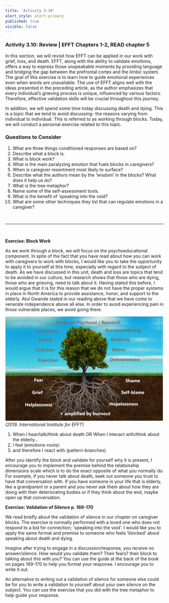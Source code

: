 ```yaml
---
title: 'Activity 3-10'
alert_style: alert-primary
published: true
visible: false
---
```


### Activity 3.10: Review | EFFT Chapters 1-2, READ chapter 5

In this section, we will revisit how EFFT can be applied in our work with grief, loss, and death. EFFT, along with the ability to validate emotions, offers a way to express those unspeakable moments by providing language and bridging the gap between the prefrontal cortex and the limbic system. The goal of this exercise is to learn how to guide emotional experiences even when words are unavailable. The use of EFFT aligns well with the ideas presented in the preceding article, as the author emphasizes that every individual’s grieving process is unique, influenced by various factors. Therefore, effective validation skills will be crucial throughout this journey.

In addition, we will spend some time today discussing death and dying. This is a topic that we tend to avoid discussing- the reasons varying from individual to individual. This is referred to as working through blocks. Today, we will conduct a personal exercise related to this topic.

### Questions to Consider

1. What are three things conditioned responses are based on?
2. Describe what a block is.
3. What is block work?
4. What is the main paralyzing emotion that fuels blocks in caregivers?
5. When is caregiver resentment most likely to surface?
6. Describe what the authors mean by the ‘wisdom’ in the blocks? What does it help us do?
7. What is the tree metaphor?
8. Name some of the self-assessment tools.
9. What is the benefit of ‘speaking into the void?
10. What are some other techniques they list that can regulate emotions in a caregiver?

<!--
[h5p id="468"]
-->

&nbsp;

---

&nbsp;

**Exercise: Block Work**

As we work through a block, we will focus on the psychoeducational component. In spite of the fact that you have read about how you can work with caregivers to work with blocks, I would like you to take the opportunity to apply it to yourself at this time, especially with regard to the subject of death. As we have discussed in this unit, death and loss are topics that tend to be avoided in our culture, but research shows that those who are dying, those who are grieving, need to talk about it. Having stated this before, I would argue that it is for this reason that we do not have the proper systems in place in North America to provide assistance, honor, and support to the elderly. Atul Gwande stated in our reading above that we have come to venerate independence above all else. In order to avoid experiencing pain in those vulnerable places, we avoid going there.

![alttext](EFFT.jpg)
_(2019. International Institute for EFFT)_

1. When I hear/talk/think about death OR When I interact with/think about the elderly…
2. I feel (emotions-roots):
3. and therefore I react with (pattern-branches)

After you identify the block and validate for yourself why it is present, I encourage you to implement the premise behind the relationship dimensions scale which is to do the exact opposite of what you normally do. For example, if you never talk about death, seek out someone you trust to have that conversation with. If you have someone in your life that is elderly, like a grandparent or a parent and you never ask them about how they are doing with their deteriorating bodies or if they think about the end, maybe open up that conversation. 

**Exercise: Validation of Silence p. 169-170**

We read briefly about the validation of silence in our chapter on caregiver blocks. The exercise is normally performed with a loved one who does not respond to a bid for connection; 'speaking into the void'. I would like you to apply the same format and premise to someone who feels 'blocked' about speaking about death and dying.

Imagine after trying to engage in a discussion/response, you receive no answer/silence. How would you validate them? Their fears? their block to talking about this with you? You can use the guide at the back of the book on pages 169-170 to help you format your response. I encourage you to write it out.

An alternative to writing out a validation of silence for someone else could be for you to write a validation to yourself about your own silence on the subject. You can use the exercise that you did with the tree metaphor to help guide your response.
